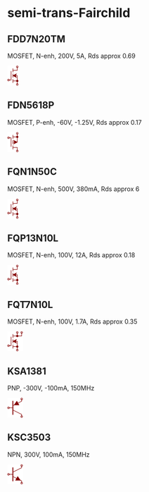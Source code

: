 # semi-trans-Fairchild

## FDD7N20TM
MOSFET, N-enh, 200V, 5A, Rds approx 0.69

![FDD7N20TM__1__1](/images/semi-trans-BC__BSS138__1__1.png?raw=true) 

## FDN5618P
MOSFET, P-enh, -60V, -1.25V, Rds approx 0.17

![FDN5618P__1__1](/images/semi-trans-BC__BSS84__1__1.png?raw=true) 

## FQN1N50C
MOSFET, N-enh, 500V, 380mA, Rds approx 6

![FQN1N50C__1__1](/images/semi-trans-BC__BSS138__1__1.png?raw=true) 

## FQP13N10L
MOSFET, N-enh, 100V, 12A, Rds approx 0.18

![FQP13N10L__1__1](/images/semi-trans-BC__BSS138__1__1.png?raw=true) 

## FQT7N10L
MOSFET, N-enh, 100V, 1.7A, Rds approx 0.35

![FQT7N10L__1__1](/images/semi-trans-NXP__BUK98180-100A__1__1.png?raw=true) 

## KSA1381
PNP, -300V, -100mA, 150MHz

![KSA1381__1__1](/images/semi-trans-BC__BC556__1__1.png?raw=true) 

## KSC3503
NPN, 300V, 100mA, 150MHz

![KSC3503__1__1](/images/semi-trans-BC__BC546__1__1.png?raw=true) 

